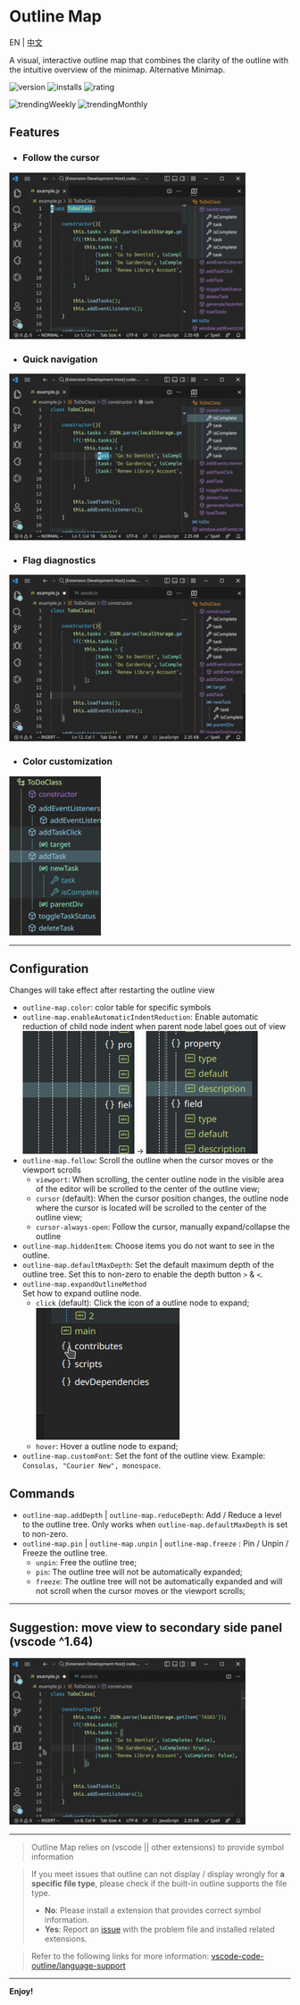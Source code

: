 # Outline Map

EN | [中文](README_ZH_CN.md)

A visual, interactive outline map that combines the clarity of the outline with the intuitive overview of the minimap. Alternative Minimap.

![version](https://vsmarketplacebadge.apphb.com/version/Gerrnperl.outline-map.svg?color=8bf7c7&style=flat-square&logo=visualstudio)
![installs](https://vsmarketplacebadge.apphb.com/installs/Gerrnperl.outline-map.svg?color=56b6c2&style=flat-square&logo=visualstudiocode)
![rating](https://vsmarketplacebadge.apphb.com/rating-star/Gerrnperl.outline-map.svg?color=97dbf3&style=flat-square)

![trendingWeekly](https://vsmarketplacebadge.apphb.com/trending-weekly/Gerrnperl.outline-map.svg?color=8bf79c&style=flat-square)
![trendingMonthly](https://vsmarketplacebadge.apphb.com/trending-monthly/Gerrnperl.outline-map.svg?color=48bfea&style=flat-square)

## Features

- ### Follow the cursor
![Follow the cursor](images/follow-cursor.gif)
- ### Quick navigation
![Quick navigation](images/quick-navigation.gif)
- ### Flag diagnostics
![Flag diagnostics](images/flag-diagnostics.gif)
- ### Color customization
![Color customization](images/color-customization.png)

---

## Configuration
Changes will take effect after restarting the outline view
- `outline-map.color`: color table for specific symbols
- `outline-map.enableAutomaticIndentReduction`: Enable automatic reduction of child node indent when parent node label goes out of view
  <br/>  ![no-reduceIndent](images/no-reduceIndent.png) -> ![reduceIndent](images/reduceIndent.png)
- `outline-map.follow`: Scroll the outline when the cursor moves or the viewport scrolls
	- `viewport`: When scrolling, the center outline node in the visible area of the editor will be scrolled to the center of the outline view;
	- `cursor` (default): When the cursor position changes, the outline node where the cursor is located will be scrolled to the center of the outline view;
  - `cursor-always-open`:  Follow the cursor, manually expand/collapse the outline
- `outline-map.hiddenItem`: Choose items you do not want to see in the outline.
- `outline-map.defaultMaxDepth`: Set the default maximum depth of the outline tree. Set this to non-zero to enable the depth button `>` & `<`.
- `outline-map.expandOutlineMethod`<br/> Set how to expand outline node.
  - `click` (default): Click the icon of a outline node to expand;<br/>![click-expand](images/click-expand.gif)
  - `hover`: Hover a outline node to expand;
- `outline-map.customFont`: Set the font of the outline view. Example: `Consolas, "Courier New", monospace`.

## Commands
- `outline-map.addDepth` | `outline-map.reduceDepth`: Add / Reduce a level to the outline tree. Only works when `outline-map.defaultMaxDepth` is set to non-zero.
- `outline-map.pin` | `outline-map.unpin` | `outline-map.freeze` : Pin / Unpin / Freeze the outline tree.
  - `unpin`: Free the outline tree;
  - `pin`: The outline tree will not be automatically expanded;
  - `freeze`: The outline tree will not be automatically expanded and will not scroll when the cursor moves or the viewport scrolls;

---

## Suggestion: move view to secondary side panel (vscode ^1.64)
![Initialize settings](images/init.gif)

---

> Outline Map relies on (vscode || other extensions) to provide symbol information

> If you meet issues that outline can not display / display wrongly for **a specific file type**, please check if the built-in outline supports the file type. 
>  - **No**: Please install a extension that provides correct symbol information.
>  - **Yes**: Report an [issue](https://github.com/Gerrnperl/outline-map/issues) with the problem file and installed related extensions.

> Refer to the following links for more information: [vscode-code-outline/language-support](https://github.com/patrys/vscode-code-outline#language-support)

---

**Enjoy!**
